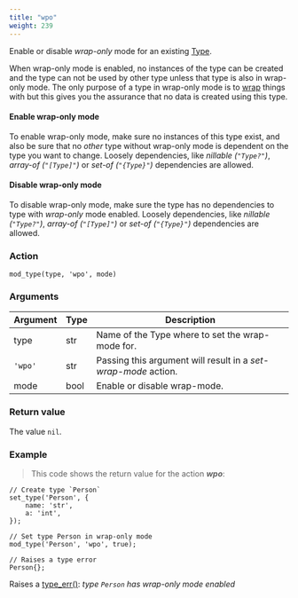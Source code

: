 ```yaml
---
title: "wpo"
weight: 239
---
```


Enable or disable *wrap-only* mode for an existing [Type](../../../overview/type).

When wrap-only mode is enabled, no instances of the type can be created and the type
can not be used by other type unless that type is also in wrap-only mode. The only purpose of a type in wrap-only mode is to [wrap](../../../data-types/thing/wrap) things with but this gives you the assurance that no data is created using this type.

#### Enable wrap-only mode

To enable wrap-only mode, make sure no instances of this type exist, and also be sure that no *other* type without wrap-only mode is dependent on the type you want to change. Loosely dependencies, like *nillable (`"Type?"`)*, *array-of (`"[Type]"`)* or *set-of (`"{Type}"`)* dependencies are allowed.

#### Disable wrap-only mode

To disable wrap-only mode, make sure the type has no dependencies to type with *wrap-only* mode enabled. Loosely dependencies, like *nillable (`"Type?"`)*, *array-of (`"[Type]"`)* or *set-of (`"{Type}"`)* dependencies are allowed.

### Action

`mod_type(type, 'wpo', mode)`

### Arguments

Argument | Type | Description
-------- | ---- | -----------
type | str | Name of the Type where to set the wrap-mode for.
`'wpo'` | str | Passing this argument will result in a *set-wrap-mode* action.
mode | bool | Enable or disable wrap-mode.

### Return value

The value `nil`.

### Example

> This code shows the return value for the action ***wpo***:

```thingsdb,should_err
// Create type `Person`
set_type('Person', {
    name: 'str',
    a: 'int',
});

// Set type Person in wrap-only mode
mod_type('Person', 'wpo', true);

// Raises a type error
Person{};
```

Raises a [type_err()](../../../errors/type_err): *type `Person` has wrap-only mode enabled*